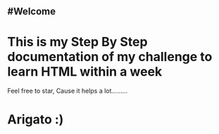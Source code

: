 #Welcome
---
# This is my Step By Step documentation of my challenge to learn HTML within a week
Feel free to star, Cause it helps a lot.........
  
# Arigato :)
